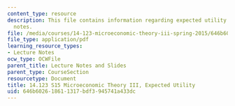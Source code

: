 ```yaml
---
content_type: resource
description: This file contains information regarding expected utility 2 recitation
  notes.
file: /media/courses/14-123-microeconomic-theory-iii-spring-2015/646b602618611317bdf3945741a433dc_MIT14_123S15_expected2.pdf
file_type: application/pdf
learning_resource_types:
- Lecture Notes
ocw_type: OCWFile
parent_title: Lecture Notes and Slides
parent_type: CourseSection
resourcetype: Document
title: 14.123 S15 Microeconomic Theory III, Expected Utility
uid: 646b6026-1861-1317-bdf3-945741a433dc
---
```

